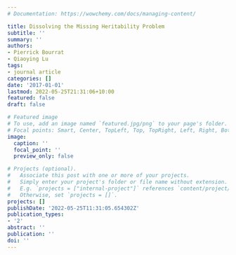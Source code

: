 ```yaml
---
# Documentation: https://wowchemy.com/docs/managing-content/

title: Dissolving the Missing Heritability Problem
subtitle: ''
summary: ''
authors:
- Pierrick Bourrat
- Qiaoying Lu
tags:
- journal article
categories: []
date: '2017-01-01'
lastmod: 2022-05-25T21:31:06+10:00
featured: false
draft: false

# Featured image
# To use, add an image named `featured.jpg/png` to your page's folder.
# Focal points: Smart, Center, TopLeft, Top, TopRight, Left, Right, BottomLeft, Bottom, BottomRight.
image:
  caption: ''
  focal_point: ''
  preview_only: false

# Projects (optional).
#   Associate this post with one or more of your projects.
#   Simply enter your project's folder or file name without extension.
#   E.g. `projects = ["internal-project"]` references `content/project/deep-learning/index.md`.
#   Otherwise, set `projects = []`.
projects: []
publishDate: '2022-05-25T11:31:05.654302Z'
publication_types:
- '2'
abstract: ''
publication: ''
doi: ''
---
```

